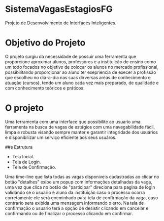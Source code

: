 # SistemaVagasEstagiosFG

  Projeto de Desenvolvimento de Interfaces Inteligentes.

# Objetivo do Projeto

  O projeto surgiu da necessidade de possuir uma ferramenta que proporcione aproximar alunos, professores e a instituição de ensino como um todo focados no objetivo de colocar os alunos no mercado profissional, possibilitando proporcionar ao aluno ter exepriencia de execer a profissão que escolheu no dia-a-dia nas suas dirversas aréas de conhecimento e atuação (cursos), tendo um aluno cada vez mais preparado, de qualidade e com conhecimento teóricos e práticos.

# O projeto

  Uma ferramenta com uma interface que possibilite ao usuario uma ferramenta na busca de vagas de estágios com uma navegabilidade fácil, limpa e robusta visando sempre manter e garantir integridade dos usuários e disponibilizar um serviço eficiente aos seus usuáros.

##s Estrutura

  - Tela Incial. 
  - Tela de Login.
  - Tela de Confirmação.
  
Uma time-line que lista todas as vagas disponiveis cadastradas ao clicar no botão "detalhes" exibe um popup com          informações detalhadas da vaga, uma vez que clica no botão de "participar" direciona para pagina de login validando se   o usuario é aluno da instituição caso o processo ocorra corretamente ele será encminhado para tela de confirmação da     vaga, caso contrario sera exibida uma mensagem informando o erro. Na tela de confirmação o usuario terá a opção de       desistir clicando em cancelar e confirmando ou de finalizar o processo clicando em confirmar.

